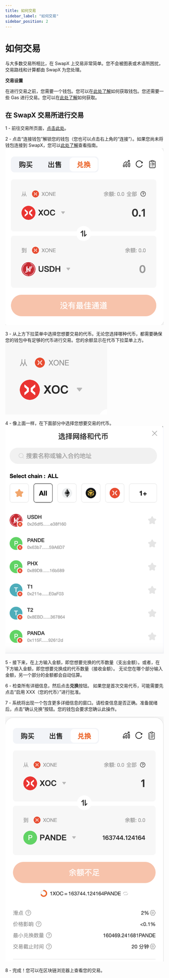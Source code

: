 ```yaml
---
title: 如何交易
sidebar_label: "如何交易"
sidebar_position: 2
---
```

# 如何交易

与大多数交易所相比，在 SwapX 上交易非常简单。您不会被图表或术语所困扰，交易路线和计算都由 SwapX 为您处理。

**交易设置**

在进行交易之前，您需要一个钱包。您可以在[此处了解](../../../study/start/wallet_guide(XOC)/create_wallet.md)如何获取钱包。您还需要一些 Gas 进行交易。您可以在[此处了解](../../../study/start/wallet_guide(XOC)/connect_wallet.md)如何获取。

## 在 SwapX 交易所进行交易

1 - 前往交易所页面，[点击此处](https://swapx.exchange)。

2 - 点击“连接钱包”解锁您的钱包（您也可以点击右上角的“连接”）。如果您尚未将钱包连接到 SwapX，您可以[此处了解](../../../study/start/wallet_guide(XOC)/connect_wallet.md)查看指南。
![alt text](image-2.png)

3 - 从上方下拉菜单中选择您想要交易的代币。无论您选择哪种代币，都需要确保您的钱包中有足够的代币进行交易。您的余额显示在代币下拉菜单上方。
![alt text](image-4.png)

4 - 像上面一样，在下面部分中选择您想要交易的代币。
![alt text](image-6.png)

5 - 接下来，在上方输入金额，即您想要兑换的代币数量（支出金额）。或者，在下方输入金额，即您想要兑换成的代币数量（接收金额）。
无论您在哪个部分输入金额，另一个部分的金额都会自动估算。

6 - 检查所有详细信息，然后点击**兑换**按钮。
如果您是首次交易代币，可能需要先点击“启用 XXX（您的代币）”进行批准。

7 - 系统将出现一个包含更多详细信息的窗口。请检查信息是否正确。准备就绪后，点击“确认兑换”按钮。您的钱包会要求您确认此操作。

![alt text](image-7.png)

8 - 完成！您可以在区块链浏览器上查看您的交易。


